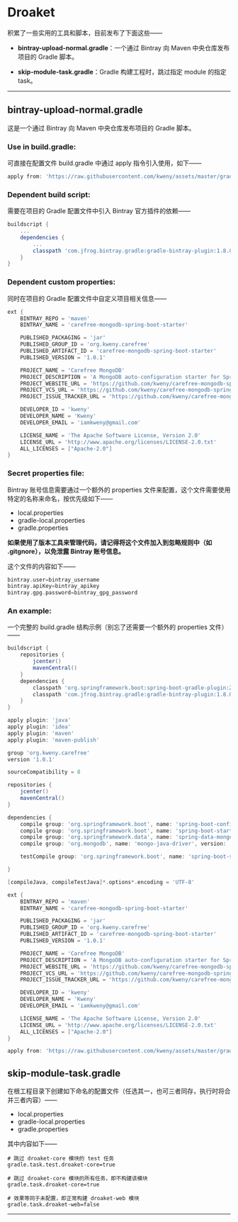 # Droaket

积累了一些实用的工具和脚本，目前发布了下面这些——

* **bintray-upload-normal.gradle**：一个通过 Bintray 向 Maven 中央仓库发布项目的 Gradle 脚本。

* **skip-module-task.gradle**：Gradle 构建工程时，跳过指定 module 的指定 task。

---

## bintray-upload-normal.gradle

这是一个通过 Bintray 向 Maven 中央仓库发布项目的 Gradle 脚本。

### Use in build.gradle:

可直接在配置文件 build.gradle 中通过 apply 指令引入使用，如下——

```groovy
apply from: 'https://raw.githubusercontent.com/kweny/assets/master/gradle/bintray-upload-normal.gradle'
```

### Dependent build script:

需要在项目的 Gradle 配置文件中引入 Bintray 官方插件的依赖——

```groovy
buildscript {
    ...
    dependencies {
        ...
        classpath 'com.jfrog.bintray.gradle:gradle-bintray-plugin:1.8.0'
    }
}
```

### Dependent custom properties:

同时在项目的 Gradle 配置文件中自定义项目相关信息——

```groovy
ext {
    BINTRAY_REPO = 'maven'
    BINTRAY_NAME = 'carefree-mongodb-spring-boot-starter'

    PUBLISHED_PACKAGING = 'jar'
    PUBLISHED_GROUP_ID = 'org.kweny.carefree'
    PUBLISHED_ARTIFACT_ID = 'carefree-mongodb-spring-boot-starter'
    PUBLISHED_VERSION = '1.0.1'

    PROJECT_NAME = 'Carefree MongoDB'
    PROJECT_DESCRIPTION = 'A MongoDB auto-configuration starter for SpringBoot.'
    PROJECT_WEBSITE_URL = 'https://github.com/kweny/carefree-mongodb-spring-boot-starter'
    PROJECT_VCS_URL = 'https://github.com/kweny/carefree-mongodb-spring-boot-starter.git'
    PROJECT_ISSUE_TRACKER_URL = 'https://github.com/kweny/carefree-mongodb-spring-boot-starter/issues'

    DEVELOPER_ID = 'kweny'
    DEVELOPER_NAME = 'Kweny'
    DEVELOPER_EMAIL = 'iamkweny@gmail.com'

    LICENSE_NAME = 'The Apache Software License, Version 2.0'
    LICENSE_URL = 'http://www.apache.org/licenses/LICENSE-2.0.txt'
    ALL_LICENSES = ["Apache-2.0"]
}
```

### Secret properties file:

Bintray 账号信息需要通过一个额外的 properties 文件来配置，这个文件需要使用特定的名称来命名，按优先级如下——

* local.properties
* gradle-local.properties
* gradle.properties

**如果使用了版本工具来管理代码，请记得将这个文件加入到忽略规则中（如 .gitgnore），以免泄露 Bintray 账号信息。**

这个文件的内容如下——

```groovy
bintray.user=bintray_username
bintray.apiKey=bintray_apikey
bintray.gpg.password=bintray_gpg_password
```

### An example:

一个完整的 build.gradle 结构示例（别忘了还需要一个额外的 properties 文件）——

```groovy
buildscript {
    repositories {
        jcenter()
        mavenCentral()
    }
    dependencies {
        classpath 'org.springframework.boot:spring-boot-gradle-plugin:2.0.4.RELEASE'
        classpath 'com.jfrog.bintray.gradle:gradle-bintray-plugin:1.8.0'
    }
}

apply plugin: 'java'
apply plugin: 'idea'
apply plugin: 'maven'
apply plugin: 'maven-publish'

group 'org.kweny.carefree'
version '1.0.1'

sourceCompatibility = 8

repositories {
    jcenter()
    mavenCentral()
}

dependencies {
    compile group: 'org.springframework.boot', name: 'spring-boot-configuration-processor', version: '2.0.4.RELEASE'
    compile group: 'org.springframework.boot', name: 'spring-boot-starter', version: '2.0.4.RELEASE'
    compile group: 'org.springframework.data', name: 'spring-data-mongodb', version: '2.0.10.RELEASE'
    compile group: 'org.mongodb', name: 'mongo-java-driver', version: '3.8.1'

    testCompile group: 'org.springframework.boot', name: 'spring-boot-starter-web', version: '2.0.4.RELEASE'

}

[compileJava, compileTestJava]*.options*.encoding = 'UTF-8'

ext {
    BINTRAY_REPO = 'maven'
    BINTRAY_NAME = 'carefree-mongodb-spring-boot-starter'

    PUBLISHED_PACKAGING = 'jar'
    PUBLISHED_GROUP_ID = 'org.kweny.carefree'
    PUBLISHED_ARTIFACT_ID = 'carefree-mongodb-spring-boot-starter'
    PUBLISHED_VERSION = '1.0.1'

    PROJECT_NAME = 'Carefree MongoDB'
    PROJECT_DESCRIPTION = 'A MongoDB auto-configuration starter for SpringBoot.'
    PROJECT_WEBSITE_URL = 'https://github.com/kweny/carefree-mongodb-spring-boot-starter'
    PROJECT_VCS_URL = 'https://github.com/kweny/carefree-mongodb-spring-boot-starter.git'
    PROJECT_ISSUE_TRACKER_URL = 'https://github.com/kweny/carefree-mongodb-spring-boot-starter/issues'

    DEVELOPER_ID = 'kweny'
    DEVELOPER_NAME = 'Kweny'
    DEVELOPER_EMAIL = 'iamkweny@gmail.com'

    LICENSE_NAME = 'The Apache Software License, Version 2.0'
    LICENSE_URL = 'http://www.apache.org/licenses/LICENSE-2.0.txt'
    ALL_LICENSES = ["Apache-2.0"]
}

apply from: 'https://raw.githubusercontent.com/kweny/assets/master/gradle/bintray-upload-normal.gradle'
```

## skip-module-task.gradle

在根工程目录下创建如下命名的配置文件（任选其一，也可三者同存，执行时将合并三者内容）——

* local.properties
* gradle-local.properties
* gradle.properties

其中内容如下——

```properties
# 跳过 droaket-core 模块的 test 任务
gradle.task.test.droaket-core=true

# 跳过 droaket-core 模块的所有任务，即不构建该模块
gradle.task.droaket-core=true

# 效果等同于未配置，即正常构建 droaket-web 模块
gradle.task.droaket-web=false
```

---
